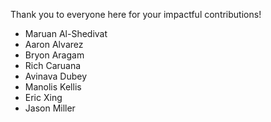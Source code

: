 Thank you to everyone here for your impactful contributions!

- Maruan Al-Shedivat
- Aaron Alvarez
- Bryon Aragam
- Rich Caruana
- Avinava Dubey
- Manolis Kellis
- Eric Xing
- Jason Miller